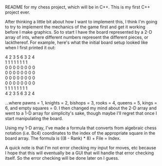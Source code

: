 README for my chess project, which will be in C++.  This is my first C++ project ever.

After thinking a little bit about how I want to implement this, I think I'm going to try to implement the mechanics of the game first and get it working before I make graphics.  So to start I have the board represented by a 2-D array of ints, where different numbers represent the different pieces, or lackthereof.  For example, here's what the initial board setup looked like when I first printed it out:

4 2 3 5 6 3 2 4\
1 1 1 1 1 1 1 1\
0 0 0 0 0 0 0 0\
0 0 0 0 0 0 0 0\
0 0 0 0 0 0 0 0\
0 0 0 0 0 0 0 0\
1 1 1 1 1 1 1 1\
4 2 3 5 6 3 2 4

...where pawns = 1, knights = 2, bishops = 3, rooks = 4, queens = 5, kings = 6, and empty squares = 0.  I then changed my mind about the 2-D array and went to a 1-D array for simplicity's sake, though maybe I'll regret that once I start manipulating the board.

Using my 1-D array, I've made a formula that converts from algebraic chess notation (i.e. Bc4) coordinates to the index of the appropriate square in the board array.  The formula is ((8 - Rank) * 8) + File = Index.

A quick note is that I'm not error checking my input for moves, etc because I hope that this will eventually be a GUI that will handle that error checking itself.  So the error checking will be done later on I guess.
